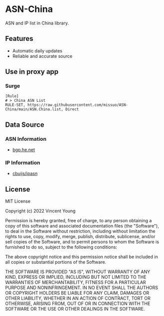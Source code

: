 <!--
 * @Author: Vincent Young
 * @Date: 2022-11-17 02:07:33
 * @LastEditors: Vincent Young
 * @LastEditTime: 2022-11-17 03:33:16
 * @FilePath: /ASN-China/README.md
 * @Telegram: https://t.me/missuo
 * 
 * Copyright © 2022 by Vincent, All Rights Reserved. 
-->
# ASN-China
ASN and IP list in China library.

## Features
- Automatic daily updates
- Reliable and accurate source

## Use in proxy app
### Surge
```
[Rule]
# > China ASN List
RULE-SET, https://raw.githubusercontent.com/missuo/ASN-China/main/ASN.China.list, Direct
```


## Data Source
### ASN Information
- [bgp.he.net](https://bgp.he.net/country/CN)

### IP Information
- [cbuijs/ipasn](https://github.com/cbuijs/ipasn)

## License
MIT License

Copyright (c) 2022 Vincent Young

Permission is hereby granted, free of charge, to any person obtaining a copy
of this software and associated documentation files (the "Software"), to deal
in the Software without restriction, including without limitation the rights
to use, copy, modify, merge, publish, distribute, sublicense, and/or sell
copies of the Software, and to permit persons to whom the Software is
furnished to do so, subject to the following conditions:

The above copyright notice and this permission notice shall be included in all
copies or substantial portions of the Software.

THE SOFTWARE IS PROVIDED "AS IS", WITHOUT WARRANTY OF ANY KIND, EXPRESS OR
IMPLIED, INCLUDING BUT NOT LIMITED TO THE WARRANTIES OF MERCHANTABILITY,
FITNESS FOR A PARTICULAR PURPOSE AND NONINFRINGEMENT. IN NO EVENT SHALL THE
AUTHORS OR COPYRIGHT HOLDERS BE LIABLE FOR ANY CLAIM, DAMAGES OR OTHER
LIABILITY, WHETHER IN AN ACTION OF CONTRACT, TORT OR OTHERWISE, ARISING FROM,
OUT OF OR IN CONNECTION WITH THE SOFTWARE OR THE USE OR OTHER DEALINGS IN THE
SOFTWARE.


